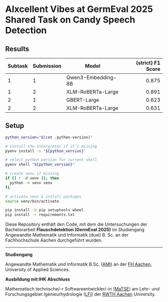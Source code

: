 # AIxcellent Vibes at GermEval 2025 Shared Task on Candy Speech Detection

## Results
| Subtask | Submission | Model              | (strict) F1 Score |
|---------|------------|--------------------|------------------:|
|       1 |          1 | Qwen3-Embedding-8B |             0.875 |
|       1 |          2 | XLM-RoBERTa-Large  |             0.891 |
|       2 |          1 | GBERT-Large        |             0.623 |
|       2 |          2 | XLM-RoBERTa-Large  |             0.631 |


## Setup 

```bash
python_version="$(cat .python-version)"

# install the interpreter if it’s missing
pyenv install -s "${python_version}"

# select python version for current shell
pyenv shell "${python_version}"

# create venv if missing
if [[ ! -d venv ]]; then
  python -m venv venv
fi

# activate venv & install packages
source venv/bin/activate

pip install -U pip setuptools wheel
pip install -r requirements.txt
``` 



Diese Repository enthält den Code, mit dem die Untersuchungen der Bachelorarbeit **Flauschdetektion (GermEval 2025)** 
im Studiengang Angewandte Mathematik und Informatik (dual) B. Sc. an der Fachhochschule Aachen durchgeführt wurden. 


---


**Studiengang**

Angewandte Mathematik und Informatik B.Sc. ([AMI](https://www.fh-aachen.de/studium/angewandte-mathematik-und-informatik-bsc)) an der [FH Aachen](https://www.fh-aachen.de/), University of Applied Sciences.

**Ausbildung mit IHK Abschluss**

Mathematisch technische/-r Softwareentwickler/-in ([MaTSE](https://www.matse-ausbildung.de/startseite.html)) am Lehr- und Forschungsgebiet Igenieurhydrologie ([LFI](https://lfi.rwth-aachen.de/)) der [RWTH Aachen](https://www.rwth-aachen.de/) University.
